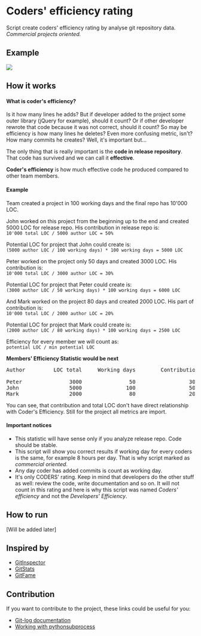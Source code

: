 # Coders' efficiency rating

Script create coders' efficiency rating by analyse git repository data.<br/> 
*Commercial projects oriented.*

## Example

<img src="http://paqmind.com/temp/coders-efficiency/result.png"/>


## How it works

#### What is coder's efficiency?
 
Is it how many lines he adds? But if developer added to the project some outer library (jQuery for example), should it count? Or if other developer rewrote that code because it was not correct, should it count? So may be efficiency is how many lines he deletes? Even more confusing metric, isn't? How many commits he creates? Well, it's important but...
 
The only thing that is really important is the **сode in release repository**.
That code has survived and we can call it **effective**.

**Coder's efficiency** is how much effective code he produced compared to other team members.

 
#### Example
 
Team created a project in 100 working days and the final repo has 10'000 LOC. 
 
John worked on this project from the beginning up to the end and created 5000 LOC for release repo. His contribution in release repo is:<br/>
```10'000 total LOC / 5000 author LOC = 50%```

Potential LOC for project that John could create is:<br/>
```(5000 author LOC / 100 working days) * 100 working days = 5000 LOC```

Peter worked on the project only 50 days and created 3000 LOC. His contribution is:<br/>
```10'000 total LOC / 3000 author LOC = 30%```

Potential LOC for project that Peter could create is:<br/>
```(3000 author LOC / 50 working days) * 100 working days = 6000 LOC```

And Mark worked on the project 80 days and created 2000 LOC. His part of contribution is:<br/>
```10'000 total LOC / 2000 author LOC = 20%```

Potential LOC for project that Mark could create is:<br/>
```(2000 author LOC / 80 working days) * 100 working days = 2500 LOC```


Efficiency for every member we will count as:<br/>
```potential LOC / min potential LOC```

 
**Members' Efficiency Statistic would be next**

<pre>
Author         LOC total     Working days        Contribution     Efficiency

Peter               3000               50                 30%            2.4
John                5000              100                 50%            2.0
Mark                2000               80                 20%            1.0
</pre>


You can see, that contribution and total LOC don't have direct relationship with Coder's Efficiency.
Still for the project all metrics are import.
 

#### Important notices
 
* This statistic will have sense only if you analyze release repo. Code should be stable.
* This script will show you correct results if working day for every coders is the same, for example 8&nbsp;hours per day. That is why script marked as *commercial oriented*. 
* Any day coder has added commits is count as working day.
* It's only CODERS' rating. Keep in mind that developers do the other stuff as well: review the code, write documentation and so on. It will not count in this rating and here is why this script was named *Coders' efficiency* and not the *Developers' Efficiency*.



## How to run

[Will be added later]


## Inspired by

* [GitInspector](https://code.google.com/p/gitinspector/)
* [GitStats](http://gitstats.sourceforge.net/)
* [GitFame](https://github.com/oleander/git-fame-rb)


## Contribution

If you want to contribute to the project, these links could be useful for you:

* [Git-log documentation](http://git-scm.com/docs/git-log)
* [Working with pythonsubprocess](http://jimmyg.org/blog/2009/working-with-python-subprocess.html)
